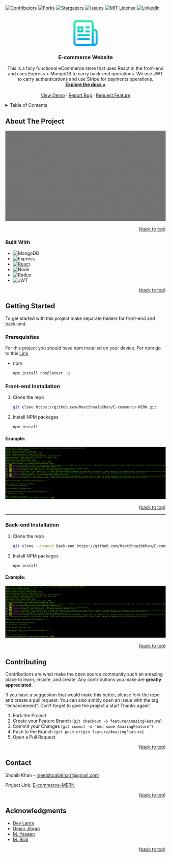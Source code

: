 <!-- Improved compatibility of back to top link: See: https://github.com/othneildrew/Best-README-Template/pull/73 -->
<a name="readme-top"></a>
<!--
*** Thanks for checking out the Best-README-Template. If you have a suggestion
*** that would make this better, please fork the repo and create a pull request
*** or simply open an issue with the tag "enhancement".
*** Don't forget to give the project a star!
*** Thanks again! Now go create something AMAZING! :D
-->



<!-- PROJECT SHIELDS -->
<!--
*** I'm using markdown "reference style" links for readability.
*** Reference links are enclosed in brackets [ ] instead of parentheses ( ).
*** See the bottom of this document for the declaration of the reference variables
*** for contributors-url, forks-url, etc. This is an optional, concise syntax you may use.
*** https://www.markdownguide.org/basic-syntax/#reference-style-links
-->
[![Contributors][contributors-shield]][contributors-url]
[![Forks][forks-shield]][forks-url]
[![Stargazers][stars-shield]][stars-url]
[![Issues][issues-shield]][issues-url]
[![MIT License][license-shield]][license-url]
[![LinkedIn][linkedin-shield]][linkedin-url]



<!-- PROJECT LOGO -->
<br />
<div align="center">
  <a href="https://github.com/github_username/repo_name">
    <img src="images/logo.png" alt="Logo" width="80" height="80">
  </a>

<h3 align="center">E-commerce Website</h3>

  <p align="center">
    This is a fully functional eCommerce store that uses React in the front-end and uses Express + MongoDB to carry back-end operations. We use JWT to carry authentications and use Stripe for payments operations.
    <br />
    <a href="https://github.com/MeetShoaibKhan/E-commerce-MERN"><strong>Explore the docs »</strong></a>
    <br />
    <br />
    <a href="https://github.com/MeetShoaibKhan/E-commerce-MERN">View Demo</a>
    ·
    <a href="https://github.com/MeetShoaibKhan/E-commerce-MERN/issues">Report Bug</a>
    ·
    <a href="https://github.com/MeetShoaibKhan/E-commerce-MERN/issues">Request Feature</a>
  </p>
</div>



<!-- TABLE OF CONTENTS -->
<details>
  <summary>Table of Contents</summary>
  <ol>
    <li>
      <a href="#about-the-project">About The Project</a>
      <ul>
        <li><a href="#built-with">Built With</a></li>
      </ul>
    </li>
    <li>
      <a href="#getting-started">Getting Started</a>
      <ul>
        <li><a href="#prerequisites">Prerequisites</a></li>
        <li><a href="#installation">Installation</a></li>
      </ul>
    </li>
    <li><a href="#usage">Usage</a></li>
    <li><a href="#roadmap">Roadmap</a></li>
    <li><a href="#contributing">Contributing</a></li>
    <li><a href="#license">License</a></li>
    <li><a href="#contact">Contact</a></li>
    <li><a href="#acknowledgments">Acknowledgments</a></li>
  </ol>
</details>



<!-- ABOUT THE PROJECT -->
## About The Project

[![Product Name Screen Shot][product-gif]](https://github.com/MeetShoaibKhan/E-commerce-MERN)

<p align="right">(<a href="#readme-top">back to top</a>)</p>



### Built With


* ![MongoDB][MongoDB-url]
* ![Express][Express-url]
* [![React][React.js]][React-url]
* ![Node][node-url]
* ![Redux][Redux-url]
* ![JWT][JWT-url]




<p align="right">(<a href="#readme-top">back to top</a>)</p>



<!-- GETTING STARTED -->
## Getting Started

To get started with this project make separate folders for front-end and back-end.

### Prerequisites

For this project you should have npm installed on your device. For npm go to this [Link][Node.com]
* npm
  ```sh
  npm install npm@latest -g
  ```

### Front-end Installation

1. Clone the repo
   ```sh
   git clone https://github.com/MeetShoaibKhan/E-commerce-MERN.git
   ```
2. Install NPM packages
   ```sh
   npm install
   ```
#### Example:
![Product Name Screen Shot][front-install-ex]
<p align="right">(<a href="#readme-top">back to top</a>)</p>

<hr/>

### Back-end Installation

1. Clone the repo
   ```sh
   git clone --branch Back-end https://github.com/MeetShoaibKhan/E-commerce-MERN.git
   ```
2. Install NPM packages
   ```sh
   npm install
   ```
#### Example:
![Product Name Screen Shot][front-install-ex]
<p align="right">(<a href="#readme-top">back to top</a>)</p>



<!-- USAGE EXAMPLES 
## Usage

Use this space to show useful examples of how a project can be used. Additional screenshots, code examples and demos work well in this space. You may also link to more resources.

_For more examples, please refer to the [Documentation](https://example.com)_

<p align="right">(<a href="#readme-top">back to top</a>)</p>
 -->


<!-- ROADMAP 
## Roadmap

- [ ] Feature 1
- [ ] Feature 2
- [ ] Feature 3
    - [ ] Nested Feature

See the [open issues](https://github.com/github_username/repo_name/issues) for a full list of proposed features (and known issues).

<p align="right">(<a href="#readme-top">back to top</a>)</p>

-->

<!-- CONTRIBUTING -->
## Contributing

Contributions are what make the open source community such an amazing place to learn, inspire, and create. Any contributions you make are **greatly appreciated**.

If you have a suggestion that would make this better, please fork the repo and create a pull request. You can also simply open an issue with the tag "enhancement".
Don't forget to give the project a star! Thanks again!

1. Fork the Project
2. Create your Feature Branch (`git checkout -b feature/AmazingFeature`)
3. Commit your Changes (`git commit -m 'Add some AmazingFeature'`)
4. Push to the Branch (`git push origin feature/AmazingFeature`)
5. Open a Pull Request

<p align="right">(<a href="#readme-top">back to top</a>)</p>



<!-- LICENSE 
## License

Distributed under the MIT License. See `LICENSE.txt` for more information.

<p align="right">(<a href="#readme-top">back to top</a>)</p>
-->


<!-- CONTACT -->
## Contact

Shoaib Khan -  meetshoaibkhan1@gmail.com

Project Link: [E-commerce-MERN](https://github.com/MeetShoaibKhan/E-commerce-MERN)

<p align="right">(<a href="#readme-top">back to top</a>)</p>



<!-- ACKNOWLEDGMENTS -->
## Acknowledgments

* [Dev Lama](https://www.youtube.com/c/lamadev)
* [Umair Jibran](https://github.com/UmairJibran)
* [M. Yaseen](https://github.com/yasinicl)
* [M. Bilal](https://github.com/Bilal459)

<p align="right">(<a href="#readme-top">back to top</a>)</p>



<!-- MARKDOWN LINKS & IMAGES -->
<!-- https://www.markdownguide.org/basic-syntax/#reference-style-links -->
[contributors-shield]: https://img.shields.io/github/contributors/github_username/repo_name.svg?style=for-the-badge
[contributors-url]: https://github.com/MeetShoaibKhan/E-commerce-MERN/graphs/contributors
[forks-shield]: https://img.shields.io/github/forks/github_username/repo_name.svg?style=for-the-badge
[forks-url]: https://github.com/MeetShoaibKhan/E-commerce-MERN/network/members
[stars-shield]: https://img.shields.io/github/stars/github_username/repo_name.svg?style=for-the-badge
[stars-url]: https://github.com/MeetShoaibKhan/E-commerce-MERN/stargazers
[issues-shield]: https://img.shields.io/github/issues/github_username/repo_name.svg?style=for-the-badge
[issues-url]: https://github.com/MeetShoaibKhan/E-commerce-MERN/issues
[license-shield]: https://img.shields.io/github/license/github_username/repo_name.svg?style=for-the-badge
[license-url]: https://github.com/MeetShoaibKhan/E-commerce-MERN/blob/Front-end/LICENSE.txt
[linkedin-shield]: https://img.shields.io/badge/-LinkedIn-black.svg?style=for-the-badge&logo=linkedin&colorB=555
[linkedin-url]: https://www.linkedin.com/in/shoaibkhan7

[product-screenshot]: images/screen.png
[product-gif]: images/screen.gif
[front-install-ex]: images/front-install-ex.png

[Next.js]: https://img.shields.io/badge/next.js-000000?style=for-the-badge&logo=nextdotjs&logoColor=white
[Next-url]: https://nextjs.org/
[React.js]: https://img.shields.io/badge/React-20232A?style=for-the-badge&logo=react&logoColor=61DAFB
[React-url]: https://reactjs.org/
[Vue.js]: https://img.shields.io/badge/Vue.js-35495E?style=for-the-badge&logo=vuedotjs&logoColor=4FC08D
[Vue-url]: https://vuejs.org/
[Angular.io]: https://img.shields.io/badge/Angular-DD0031?style=for-the-badge&logo=angular&logoColor=white
[Angular-url]: https://angular.io/
[Svelte.dev]: https://img.shields.io/badge/Svelte-4A4A55?style=for-the-badge&logo=svelte&logoColor=FF3E00
[Svelte-url]: https://svelte.dev/
[Laravel.com]: https://img.shields.io/badge/Laravel-FF2D20?style=for-the-badge&logo=laravel&logoColor=white
[Laravel-url]: https://laravel.com
[Bootstrap.com]: https://img.shields.io/badge/Bootstrap-563D7C?style=for-the-badge&logo=bootstrap&logoColor=white
[Bootstrap-url]: https://getbootstrap.com
[JQuery.com]: https://img.shields.io/badge/jQuery-0769AD?style=for-the-badge&logo=jquery&logoColor=white
[JQuery-url]: https://jquery.com
[MongoDB-url]: https://img.shields.io/badge/MongoDB-4EA94B?style=for-the-badge&logo=mongodb&logoColor=white
[Express-url]: https://img.shields.io/badge/Express.js-000000?style=for-the-badge&logo=express&logoColor=white
[JWT-url]: https://img.shields.io/badge/JWT-000000?style=for-the-badge&logo=JSON%20web%20tokens&logoColor=white
[Node.com]: https://nodejs.org/en/download/
[Node-url]: https://img.shields.io/badge/Node.js-339933?style=for-the-badge&logo=nodedotjs&logoColor=white
[Redux-url]: https://img.shields.io/badge/Redux-593D88?style=for-the-badge&logo=redux&logoColor=white

